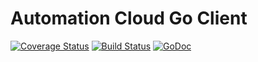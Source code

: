 # Automation Cloud Go Client
[![Coverage Status](https://coveralls.io/repos/github/automationcloud/client-go/badge.svg?branch=master)](https://coveralls.io/github/automationcloud/client-go?branch=master)
[![Build Status](https://travis-ci.org/automationcloud/client-go.svg?branch=master)](https://travis-ci.org/automationcloud/client-go)
[![GoDoc](https://godoc.org/github.com/automationcloud/client-go?status.svg)](https://godoc.org/github.com/automationcloud/client-go)
